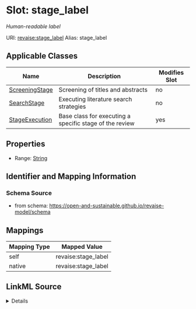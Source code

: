 

# Slot: stage_label 


_Human-readable label_





URI: [revaise:stage_label](https://open-and-sustainable.github.io/revaise-model/schema/stage_label)
Alias: stage_label

<!-- no inheritance hierarchy -->





## Applicable Classes

| Name | Description | Modifies Slot |
| --- | --- | --- |
| [ScreeningStage](ScreeningStage.md) | Screening of titles and abstracts |  no  |
| [SearchStage](SearchStage.md) | Executing literature search strategies |  no  |
| [StageExecution](StageExecution.md) | Base class for executing a specific stage of the review |  yes  |






## Properties

* Range: [String](String.md)




## Identifier and Mapping Information






### Schema Source


* from schema: https://open-and-sustainable.github.io/revaise-model/schema




## Mappings

| Mapping Type | Mapped Value |
| ---  | ---  |
| self | revaise:stage_label |
| native | revaise:stage_label |




## LinkML Source

<details>
```yaml
name: stage_label
description: Human-readable label
from_schema: https://open-and-sustainable.github.io/revaise-model/schema
rank: 1000
alias: stage_label
domain_of:
- StageExecution
range: string

```
</details>